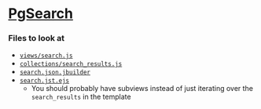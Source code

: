 # [PgSearch][pg_search]
[pg_search]: https://github.com/Casecommons/pg_search

### Files to look at

- [`views/search.js`](./app/assets/javascripts/views/search.js)
- [`collections/search_results.js`](./app/assets/javascripts/collections/search_results)
- [`search.json.jbuilder`](./app/views/api/static_pages/search.json.jbuilder)
- [`search.jst.ejs`](./app/assets/templates/search.jst.ejs)
  - You should probably have subviews instead of just iterating over the `search_results` in the template
